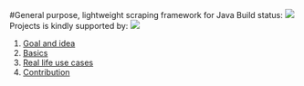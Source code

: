 #General purpose, lightweight scraping framework for Java
Build status:
<img src='https://travis-ci.org/apocarteres/jcp.svg' />
<br />
Projects is kindly supported by:
<img src="https://www.jetbrains.com/company/docs/logo_jetbrains.png" />

1. <a href="#">Goal and idea</a>
2. <a href="#">Basics</a>
3. <a href="#">Real life use cases</a>
4. <a href="#">Contribution</a>
